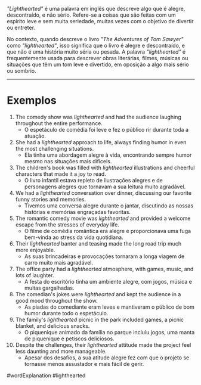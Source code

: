 *"Lighthearted"* é uma palavra em inglês que descreve algo que é alegre, descontraído, e não sério. Refere-se a coisas que são feitas com um espírito leve e sem muita seriedade, muitas vezes com o objetivo de divertir ou entreter.

No contexto, quando descreve o livro *"The Adventures of Tom Sawyer"* como *"lighthearted"*, isso significa que o livro é alegre e descontraído, e que não é uma história muito séria ou pesada. A palavra *"lighthearted"* é frequentemente usada para descrever obras literárias, filmes, músicas ou situações que têm um tom leve e divertido, em oposição a algo mais sério ou sombrio.

---
# Exemplos 

1. The comedy show was *lighthearted* and had the audience laughing throughout the entire performance.
	- O espetáculo de comédia foi leve e fez o público rir durante toda a atuação.
2. She had a *lighthearted* approach to life, always finding humor in even the most challenging situations.
	- Ela tinha uma abordagem alegre à vida, encontrando sempre humor mesmo nas situações mais difíceis.
3. The children's book was filled with *lighthearted* illustrations and cheerful characters that made it a joy to read.
	- O livro infantil estava repleto de ilustrações alegres e de personagens alegres que tornavam a sua leitura muito agradável.
4. We had a *lighthearted* conversation over dinner, discussing our favorite funny stories and memories.
	- Tivemos uma conversa alegre durante o jantar, discutindo as nossas histórias e memórias engraçadas favoritas.
5. The romantic comedy movie was *lighthearted* and provided a welcome escape from the stresses of everyday life.
	- O filme de comédia romântica era alegre e proporcionava uma fuga bem-vinda ao stress da vida quotidiana.
6. Their *lighthearted* banter and teasing made the long road trip much more enjoyable.
	- As suas brincadeiras e provocações tornaram a longa viagem de carro muito mais agradável.
7. The office party had a *lighthearted* atmosphere, with games, music, and lots of laughter.
	- A festa do escritório tinha um ambiente alegre, com jogos, música e muitas gargalhadas.
8. The comedian's jokes were *lighthearted* and kept the audience in a good mood throughout the show.
	- As piadas do comediante eram leves e mantiveram o público de bom humor durante todo o espetáculo.
9. The family's *lighthearted* picnic in the park included games, a picnic blanket, and delicious snacks.
	- O piquenique animado da família no parque incluiu jogos, uma manta de piquenique e petiscos deliciosos.
10. Despite the challenges, their *lighthearted* attitude made the project feel less daunting and more manageable.
	- Apesar dos desafios, a sua atitude alegre fez com que o projeto se tornasse menos assustador e mais fácil de gerir.

#wordExplanation
#lighthearted